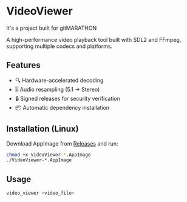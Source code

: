 # VideoViewer

It's a project built for gitMARATHON

A high-performance video playback tool built with SDL2 and FFmpeg, supporting multiple codecs and platforms.

## Features
- 🔍 Hardware-accelerated decoding
- 🎚️ Audio resampling (5.1 → Stereo)
- 🔒 Signed releases for security verification
- 📦 Automatic dependency installation

## Installation (Linux)
Download AppImage from [Releases](https://github.com/awsmxxx2547/VideoViewer/releases)
and run:
```bash
chmod +x VideoViewer-*.AppImage
./VideoViewer-*.AppImage
```

## Usage
```bash
video_viewer <video_file>
```
